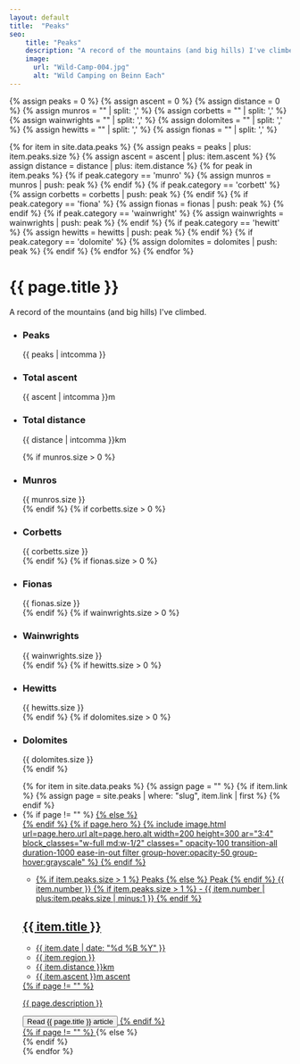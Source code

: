 ```yaml
---
layout: default
title:  "Peaks"
seo:
    title: "Peaks"
    description: "A record of the mountains (and big hills) I've climbed."
    image:
      url: "Wild-Camp-004.jpg"
      alt: "Wild Camping on Beinn Each"
---
```

{% assign peaks = 0 %}
{% assign ascent = 0 %}
{% assign distance = 0 %}
{% assign munros = "" | split: ',' %}
{% assign corbetts = "" | split: ',' %}
{% assign wainwrights = "" | split: ',' %}
{% assign dolomites = "" | split: ',' %}
{% assign hewitts = "" | split: ',' %}
{% assign fionas = "" | split: ',' %}

{% for item in site.data.peaks %}
  {% assign peaks = peaks | plus: item.peaks.size %}
  {% assign ascent = ascent | plus: item.ascent %}
  {% assign distance = distance  | plus: item.distance %}
  {% for peak in item.peaks %}
    {% if peak.category == 'munro' %}
      {% assign munros = munros | push: peak %}
    {% endif %}
    {% if peak.category == 'corbett' %}
      {% assign corbetts = corbetts | push: peak %}
    {% endif %}
    {% if peak.category == 'fiona' %}
      {% assign fionas = fionas | push: peak %}
    {% endif %}
    {% if peak.category == 'wainwright' %}
      {% assign wainwrights = wainwrights | push: peak %}
    {% endif %}
    {% if peak.category == 'hewitt' %}
      {% assign hewitts = hewitts | push: peak %}
    {% endif %}
    {% if peak.category == 'dolomite' %}
      {% assign dolomites = dolomites | push: peak %}
    {% endif %}
  {% endfor %}
{% endfor %}

<div class="md:w-9/12 md:ml-auto md:pl-8 pt-10 md:pt-12 lg:pt-16 pb-24 md:pb-40 px-8">
  <h1 class="font-display text-4xl md:text-6xl lg:text-7xl mb-0 pb-0 fade-down anim-delay-200">{{ page.title }}</h1>
  <div class="w-full lg:w-2/3 fade-down anim-delay-400">
    <p>A record of the mountains (and big hills) I've climbed.</p>
  </div>

  <!-- Stats -->
  <div class="flex flex-wrap justify-between gap-x-8 gap-y-4 py-4 border-t border-b">
    <ul class="flex flex-wrap gap-x-8 gap-y-4">
      <li class="text-slide-up animate-stepped">
        <h3 class="font-bold mb-4">Peaks</h3>
        <span class="text-xl py-1 px-2 border br-orange c-orange">{{ peaks | intcomma }}</span>
      </li>
      <li class="text-slide-up animate-stepped">
        <h3 class="font-bold mb-4">Total ascent</h3>
        <span class="text-xl py-1 px-2 border br-orange c-orange">{{ ascent | intcomma }}m</span>
      </li>
      <li class="text-slide-up animate-stepped">
        <h3 class="font-bold mb-4">Total distance</h3>
        <span class="text-xl py-1 px-2 border br-orange c-orange">{{ distance | intcomma }}km</span>
      </li>
    </ul>
    <ul class="flex flex-wrap gap-x-8 gap-y-4">
      {% if munros.size > 0 %}
      <li class="text-slide-up animate-stepped">
        <h3 class="font-bold mb-4">Munros</h3>
        <span class="text-xl py-1 px-2 border br-orange c-orange">{{ munros.size }}</span>
      </li>
      {% endif %}
      {% if corbetts.size > 0 %}
      <li class="text-slide-up animate-stepped">
        <h3 class="font-bold mb-4">Corbetts</h3>
        <span class="text-xl py-1 px-2 border br-orange c-orange">{{ corbetts.size }}</span>
      </li>
      {% endif %}
      {% if fionas.size > 0 %}
      <li class="text-slide-up animate-stepped">
        <h3 class="font-bold mb-4">Fionas</h3>
        <span class="text-xl py-1 px-2 border br-orange c-orange">{{ fionas.size }}</span>
      </li>
      {% endif %}
      {% if wainwrights.size > 0 %}
      <li class="text-slide-up animate-stepped">
        <h3 class="font-bold mb-4">Wainwrights</h3>
        <span class="text-xl py-1 px-2 border br-orange c-orange">{{ wainwrights.size }}</span>
      </li>
      {% endif %}
      {% if hewitts.size > 0 %}
      <li class="text-slide-up animate-stepped">
        <h3 class="font-bold mb-4">Hewitts</h3>
        <span class="text-xl py-1 px-2 border br-orange c-orange">{{ hewitts.size }}</span>
      </li>
      {% endif %}
      {% if dolomites.size > 0 %}
      <li class="text-slide-up animate-stepped">
        <h3 class="font-bold mb-4">Dolomites</h3>
        <span class="text-xl py-1 px-2 border br-orange c-orange">{{ dolomites.size }}</span>
      </li>
      {% endif %}
    </ul>
  </div>

  <ul class="flex flex-col gap-16 py-4 xl:py-8">
    {% for item in site.data.peaks %}
    {% assign page = "" %}
    {% if item.link %}
      {% assign page = site.peaks | where: "slug", item.link | first %}
    {% endif %}
    <li class="peak-nav-item group animate-stepped text-slide-up">
      {% if page != "" %}
        <a href="{{ page.url }}" class="flex flex-col gap-4 lg:flex-row lg:items-center lg:gap-8">
      {% else %}
        <article class="flex flex-col gap-4 lg:flex-row lg:items-center lg:gap-8">
      {% endif %}
      {% if page.hero %}
        {% include image.html url=page.hero.url alt=page.hero.alt width=200 height=300 ar="3:4" block_classes="w-full md:w-1/2" classes=" opacity-100 transition-all duration-1000 ease-in-out filter group-hover:opacity-50 group-hover:grayscale"  %}
      {% endif %}
        <div class="flex {% if item.link %} flex-col items-start gap-2 {% else %} flex-wrap items-end gap-4 {% endif %} w-full py-4">
          <ul class="flex flex-row gap-2">
            <li class="font-bold {% if item.link %} text-lg {% else %} text-md {% endif %} b-black c-white px-2 py-1 transition-all duration-1000 ease-in-out">
              {% if item.peaks.size > 1 %} Peaks {% else %} Peak {% endif %}
              {{ item.number }}
              {% if item.peaks.size > 1 %}
              - {{ item.number | plus:item.peaks.size | minus:1 }}
              {% endif %}
            </li>
          </ul>
          <h2 class="{% if item.link %} text-2xl md:text-3xl xl:text-4xl {% else %} text-xl md:text-2xl xl:text-3xl leading-none {% endif %} font-display tracking-wide inline">
            {{ item.title }}
          </h2>
          <ul class="flex flex-wrap gap-2 {% if item.link %} {% else %}w-full shrink-0 {% endif %}">
            <li>
              <time datetime="{{ item.date | date: '%Y-%m-%d' }}" class="">{{ item.date | date: "%d %B %Y" }}</time>
            </li>
            <li class="before:content-['•'] before:mr-2">{{ item.region }}</li>
            <li class="before:content-['•'] before:mr-2">{{ item.distance }}km</li>
            <li class="before:content-['•'] before:mr-2">{{ item.ascent }}m ascent</li>
          </ul>
          {% if page != "" %}
            <p class="max-w-prose">{{ page.description }}</p>
            <button class="peak-nav-button mt-4 text-lg font-display tracking-wide text-2xl">Read <span class="sr-only">{{ page.title }}</span> article</button>
          {% endif %}
        </div>
      {% if page != "" %}
        </a>
      {% else %}
        </article>
      {% endif %}
    </li>
    {% endfor %}
  </ul>


  
</div>
